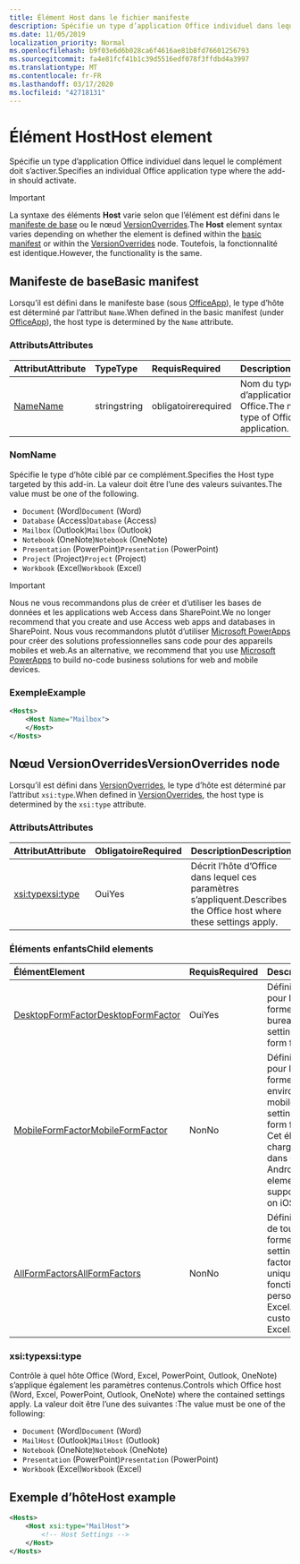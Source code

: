 ```yaml
---
title: Élément Host dans le fichier manifeste
description: Spécifie un type d’application Office individuel dans lequel le complément doit s’activer.
ms.date: 11/05/2019
localization_priority: Normal
ms.openlocfilehash: b9f03e6d6b028ca6f4616ae81b8fd76601256793
ms.sourcegitcommit: fa4e81fcf41b1c39d5516edf078f3ffdbd4a3997
ms.translationtype: MT
ms.contentlocale: fr-FR
ms.lasthandoff: 03/17/2020
ms.locfileid: "42718131"
---
```

# <a name="host-element"></a><span data-ttu-id="be97d-103">Élément Host</span><span class="sxs-lookup"><span data-stu-id="be97d-103">Host element</span></span>

<span data-ttu-id="be97d-104">Spécifie un type d’application Office individuel dans lequel le complément doit s’activer.</span><span class="sxs-lookup"><span data-stu-id="be97d-104">Specifies an individual Office application type where the add-in should activate.</span></span>

> [!IMPORTANT]
> <span data-ttu-id="be97d-105">La syntaxe des éléments **Host** varie selon que l’élément est défini dans le [manifeste de base](#basic-manifest) ou le nœud [VersionOverrides](#versionoverrides-node).</span><span class="sxs-lookup"><span data-stu-id="be97d-105">The **Host** element syntax varies depending on whether the element is defined within the [basic manifest](#basic-manifest) or within the [VersionOverrides](#versionoverrides-node) node.</span></span> <span data-ttu-id="be97d-106">Toutefois, la fonctionnalité est identique.</span><span class="sxs-lookup"><span data-stu-id="be97d-106">However, the functionality is the same.</span></span>  

## <a name="basic-manifest"></a><span data-ttu-id="be97d-107">Manifeste de base</span><span class="sxs-lookup"><span data-stu-id="be97d-107">Basic manifest</span></span>

<span data-ttu-id="be97d-108">Lorsqu’il est défini dans le manifeste base (sous [OfficeApp](officeapp.md)), le type d’hôte est déterminé par l’attribut `Name`.</span><span class="sxs-lookup"><span data-stu-id="be97d-108">When defined in the basic manifest (under [OfficeApp](officeapp.md)), the host type is determined by the `Name` attribute.</span></span>

### <a name="attributes"></a><span data-ttu-id="be97d-109">Attributs</span><span class="sxs-lookup"><span data-stu-id="be97d-109">Attributes</span></span>

| <span data-ttu-id="be97d-110">Attribut</span><span class="sxs-lookup"><span data-stu-id="be97d-110">Attribute</span></span>     | <span data-ttu-id="be97d-111">Type</span><span class="sxs-lookup"><span data-stu-id="be97d-111">Type</span></span>   | <span data-ttu-id="be97d-112">Requis</span><span class="sxs-lookup"><span data-stu-id="be97d-112">Required</span></span> | <span data-ttu-id="be97d-113">Description</span><span class="sxs-lookup"><span data-stu-id="be97d-113">Description</span></span>                                      |
|:--------------|:-------|:---------|:-------------------------------------------------|
| [<span data-ttu-id="be97d-114">Name</span><span class="sxs-lookup"><span data-stu-id="be97d-114">Name</span></span>](#name) | <span data-ttu-id="be97d-115">string</span><span class="sxs-lookup"><span data-stu-id="be97d-115">string</span></span> | <span data-ttu-id="be97d-116">obligatoire</span><span class="sxs-lookup"><span data-stu-id="be97d-116">required</span></span> | <span data-ttu-id="be97d-117">Nom du type d’application hôte Office.</span><span class="sxs-lookup"><span data-stu-id="be97d-117">The name of the type of Office host application.</span></span> |

### <a name="name"></a><span data-ttu-id="be97d-118">Nom</span><span class="sxs-lookup"><span data-stu-id="be97d-118">Name</span></span>

<span data-ttu-id="be97d-119">Spécifie le type d’hôte ciblé par ce complément.</span><span class="sxs-lookup"><span data-stu-id="be97d-119">Specifies the Host type targeted by this add-in.</span></span> <span data-ttu-id="be97d-120">La valeur doit être l’une des valeurs suivantes.</span><span class="sxs-lookup"><span data-stu-id="be97d-120">The value must be one of the following.</span></span>

- <span data-ttu-id="be97d-121">`Document` (Word)</span><span class="sxs-lookup"><span data-stu-id="be97d-121">`Document` (Word)</span></span>
- <span data-ttu-id="be97d-122">`Database` (Access)</span><span class="sxs-lookup"><span data-stu-id="be97d-122">`Database` (Access)</span></span>
- <span data-ttu-id="be97d-123">`Mailbox` (Outlook)</span><span class="sxs-lookup"><span data-stu-id="be97d-123">`Mailbox` (Outlook)</span></span>
- <span data-ttu-id="be97d-124">`Notebook` (OneNote)</span><span class="sxs-lookup"><span data-stu-id="be97d-124">`Notebook` (OneNote)</span></span>
- <span data-ttu-id="be97d-125">`Presentation` (PowerPoint)</span><span class="sxs-lookup"><span data-stu-id="be97d-125">`Presentation` (PowerPoint)</span></span>
- <span data-ttu-id="be97d-126">`Project` (Project)</span><span class="sxs-lookup"><span data-stu-id="be97d-126">`Project` (Project)</span></span>
- <span data-ttu-id="be97d-127">`Workbook` (Excel)</span><span class="sxs-lookup"><span data-stu-id="be97d-127">`Workbook` (Excel)</span></span>

> [!IMPORTANT]
> <span data-ttu-id="be97d-128">Nous ne vous recommandons plus de créer et d’utiliser les bases de données et les applications web Access dans SharePoint.</span><span class="sxs-lookup"><span data-stu-id="be97d-128">We no longer recommend that you create and use Access web apps and databases in SharePoint.</span></span> <span data-ttu-id="be97d-129">Nous vous recommandons plutôt d’utiliser [Microsoft PowerApps](https://powerapps.microsoft.com/) pour créer des solutions professionnelles sans code pour des appareils mobiles et web.</span><span class="sxs-lookup"><span data-stu-id="be97d-129">As an alternative, we recommend that you use [Microsoft PowerApps](https://powerapps.microsoft.com/) to build no-code business solutions for web and mobile devices.</span></span>

### <a name="example"></a><span data-ttu-id="be97d-130">Exemple</span><span class="sxs-lookup"><span data-stu-id="be97d-130">Example</span></span>

```xml
<Hosts>
    <Host Name="Mailbox">
    </Host>
</Hosts>
```

## <a name="versionoverrides-node"></a><span data-ttu-id="be97d-131">Nœud VersionOverrides</span><span class="sxs-lookup"><span data-stu-id="be97d-131">VersionOverrides node</span></span>

<span data-ttu-id="be97d-132">Lorsqu’il est défini dans [VersionOverrides](versionoverrides.md), le type d’hôte est déterminé par l’attribut `xsi:type`.</span><span class="sxs-lookup"><span data-stu-id="be97d-132">When defined in [VersionOverrides](versionoverrides.md), the host type is determined by the `xsi:type` attribute.</span></span>

### <a name="attributes"></a><span data-ttu-id="be97d-133">Attributs</span><span class="sxs-lookup"><span data-stu-id="be97d-133">Attributes</span></span>

|  <span data-ttu-id="be97d-134">Attribut</span><span class="sxs-lookup"><span data-stu-id="be97d-134">Attribute</span></span>  |  <span data-ttu-id="be97d-135">Obligatoire</span><span class="sxs-lookup"><span data-stu-id="be97d-135">Required</span></span>  |  <span data-ttu-id="be97d-136">Description</span><span class="sxs-lookup"><span data-stu-id="be97d-136">Description</span></span>  |
|:-----|:-----|:-----|
|  [<span data-ttu-id="be97d-137">xsi:type</span><span class="sxs-lookup"><span data-stu-id="be97d-137">xsi:type</span></span>](#xsitype)  |  <span data-ttu-id="be97d-138">Oui</span><span class="sxs-lookup"><span data-stu-id="be97d-138">Yes</span></span>  | <span data-ttu-id="be97d-139">Décrit l’hôte d’Office dans lequel ces paramètres s’appliquent.</span><span class="sxs-lookup"><span data-stu-id="be97d-139">Describes the Office host where these settings apply.</span></span>|

### <a name="child-elements"></a><span data-ttu-id="be97d-140">Éléments enfants</span><span class="sxs-lookup"><span data-stu-id="be97d-140">Child elements</span></span>

|  <span data-ttu-id="be97d-141">Élément</span><span class="sxs-lookup"><span data-stu-id="be97d-141">Element</span></span> |  <span data-ttu-id="be97d-142">Requis</span><span class="sxs-lookup"><span data-stu-id="be97d-142">Required</span></span>  |  <span data-ttu-id="be97d-143">Description</span><span class="sxs-lookup"><span data-stu-id="be97d-143">Description</span></span>  |
|:-----|:-----|:-----|
|  [<span data-ttu-id="be97d-144">DesktopFormFactor</span><span class="sxs-lookup"><span data-stu-id="be97d-144">DesktopFormFactor</span></span>](desktopformfactor.md)    |  <span data-ttu-id="be97d-145">Oui</span><span class="sxs-lookup"><span data-stu-id="be97d-145">Yes</span></span>   |  <span data-ttu-id="be97d-146">Définit les paramètres pour le facteur de forme pour bureau.</span><span class="sxs-lookup"><span data-stu-id="be97d-146">Defines the settings for the desktop form factor.</span></span> |
|  [<span data-ttu-id="be97d-147">MobileFormFactor</span><span class="sxs-lookup"><span data-stu-id="be97d-147">MobileFormFactor</span></span>](mobileformfactor.md)    |  <span data-ttu-id="be97d-148">Non</span><span class="sxs-lookup"><span data-stu-id="be97d-148">No</span></span>   |  <span data-ttu-id="be97d-149">Définit les paramètres pour le facteur de forme pour environnement mobile.</span><span class="sxs-lookup"><span data-stu-id="be97d-149">Defines the settings for the mobile form factor.</span></span> <span data-ttu-id="be97d-150">**Remarque :** Cet élément est pris en charge uniquement dans Outlook sur iOS et Android.</span><span class="sxs-lookup"><span data-stu-id="be97d-150">**Note:** This element is only supported in Outlook on iOS and Android.</span></span> |
|  [<span data-ttu-id="be97d-151">AllFormFactors</span><span class="sxs-lookup"><span data-stu-id="be97d-151">AllFormFactors</span></span>](allformfactors.md)    |  <span data-ttu-id="be97d-152">Non</span><span class="sxs-lookup"><span data-stu-id="be97d-152">No</span></span>   |  <span data-ttu-id="be97d-153">Définit les paramètres de tous les facteurs de forme.</span><span class="sxs-lookup"><span data-stu-id="be97d-153">Defines the settings for all form factors.</span></span> <span data-ttu-id="be97d-154">Utilisé uniquement par des fonctions personnalisées dans Excel.</span><span class="sxs-lookup"><span data-stu-id="be97d-154">Only used by custom functions in Excel.</span></span> |

### <a name="xsitype"></a><span data-ttu-id="be97d-155">xsi:type</span><span class="sxs-lookup"><span data-stu-id="be97d-155">xsi:type</span></span>

<span data-ttu-id="be97d-156">Contrôle à quel hôte Office (Word, Excel, PowerPoint, Outlook, OneNote) s’applique également les paramètres contenus.</span><span class="sxs-lookup"><span data-stu-id="be97d-156">Controls which Office host (Word, Excel, PowerPoint, Outlook, OneNote) where the contained settings apply.</span></span> <span data-ttu-id="be97d-157">La valeur doit être l’une des suivantes :</span><span class="sxs-lookup"><span data-stu-id="be97d-157">The value must be one of the following:</span></span>

- <span data-ttu-id="be97d-158">`Document` (Word)</span><span class="sxs-lookup"><span data-stu-id="be97d-158">`Document` (Word)</span></span>
- <span data-ttu-id="be97d-159">`MailHost` (Outlook)</span><span class="sxs-lookup"><span data-stu-id="be97d-159">`MailHost` (Outlook)</span></span>
- <span data-ttu-id="be97d-160">`Notebook` (OneNote)</span><span class="sxs-lookup"><span data-stu-id="be97d-160">`Notebook` (OneNote)</span></span>
- <span data-ttu-id="be97d-161">`Presentation` (PowerPoint)</span><span class="sxs-lookup"><span data-stu-id="be97d-161">`Presentation` (PowerPoint)</span></span>
- <span data-ttu-id="be97d-162">`Workbook` (Excel)</span><span class="sxs-lookup"><span data-stu-id="be97d-162">`Workbook` (Excel)</span></span>

## <a name="host-example"></a><span data-ttu-id="be97d-163">Exemple d’hôte</span><span class="sxs-lookup"><span data-stu-id="be97d-163">Host example</span></span>

```xml
<Hosts>
    <Host xsi:type="MailHost">
        <!-- Host Settings -->
    </Host>
</Hosts>
```
